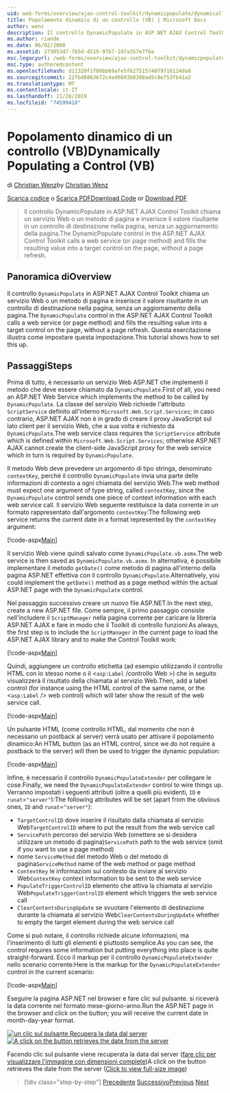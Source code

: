 ```yaml
---
uid: web-forms/overview/ajax-control-toolkit/dynamicpopulate/dynamically-populating-a-control-vb
title: Popolamento dinamico di un controllo (VB) | Microsoft Docs
author: wenz
description: Il controllo DynamicPopulate in ASP.NET AJAX Control Toolkit chiama un servizio Web o un metodo di pagina e inserisce il valore risultante in un controllo di destinazione su t...
ms.author: riande
ms.date: 06/02/2008
ms.assetid: 27305347-7b5d-4519-97b7-197a357e7f6e
msc.legacyurl: /web-forms/overview/ajax-control-toolkit/dynamicpopulate/dynamically-populating-a-control-vb
msc.type: authoredcontent
ms.openlocfilehash: d11320f1f89bb69afe5f62751574079716124da0
ms.sourcegitcommit: 22fbd8863672c4ad6693b8388ad5c8e753fb41a2
ms.translationtype: MT
ms.contentlocale: it-IT
ms.lasthandoff: 11/28/2019
ms.locfileid: "74599418"
---
```

# <a name="dynamically-populating-a-control-vb"></a><span data-ttu-id="20936-103">Popolamento dinamico di un controllo (VB)</span><span class="sxs-lookup"><span data-stu-id="20936-103">Dynamically Populating a Control (VB)</span></span>

<span data-ttu-id="20936-104">di [Christian Wenz](https://github.com/wenz)</span><span class="sxs-lookup"><span data-stu-id="20936-104">by [Christian Wenz](https://github.com/wenz)</span></span>

<span data-ttu-id="20936-105">[Scarica codice](https://download.microsoft.com/download/d/8/f/d8f2f6f9-1b7c-46ad-9252-e1fc81bdea3e/dynamicpopulate0.vb.zip) o [Scarica PDF](https://download.microsoft.com/download/b/6/a/b6ae89ee-df69-4c87-9bfb-ad1eb2b23373/dynamicpopulate0VB.pdf)</span><span class="sxs-lookup"><span data-stu-id="20936-105">[Download Code](https://download.microsoft.com/download/d/8/f/d8f2f6f9-1b7c-46ad-9252-e1fc81bdea3e/dynamicpopulate0.vb.zip) or [Download PDF](https://download.microsoft.com/download/b/6/a/b6ae89ee-df69-4c87-9bfb-ad1eb2b23373/dynamicpopulate0VB.pdf)</span></span>

> <span data-ttu-id="20936-106">Il controllo DynamicPopulate in ASP.NET AJAX Control Toolkit chiama un servizio Web o un metodo di pagina e inserisce il valore risultante in un controllo di destinazione nella pagina, senza un aggiornamento della pagina.</span><span class="sxs-lookup"><span data-stu-id="20936-106">The DynamicPopulate control in the ASP.NET AJAX Control Toolkit calls a web service (or page method) and fills the resulting value into a target control on the page, without a page refresh.</span></span>

## <a name="overview"></a><span data-ttu-id="20936-107">Panoramica di</span><span class="sxs-lookup"><span data-stu-id="20936-107">Overview</span></span>

<span data-ttu-id="20936-108">Il controllo `DynamicPopulate` in ASP.NET AJAX Control Toolkit chiama un servizio Web o un metodo di pagina e inserisce il valore risultante in un controllo di destinazione nella pagina, senza un aggiornamento della pagina.</span><span class="sxs-lookup"><span data-stu-id="20936-108">The `DynamicPopulate` control in the ASP.NET AJAX Control Toolkit calls a web service (or page method) and fills the resulting value into a target control on the page, without a page refresh.</span></span> <span data-ttu-id="20936-109">Questa esercitazione illustra come impostare questa impostazione.</span><span class="sxs-lookup"><span data-stu-id="20936-109">This tutorial shows how to set this up.</span></span>

## <a name="steps"></a><span data-ttu-id="20936-110">Passaggi</span><span class="sxs-lookup"><span data-stu-id="20936-110">Steps</span></span>

<span data-ttu-id="20936-111">Prima di tutto, è necessario un servizio Web ASP.NET che implementi il metodo che deve essere chiamato da `DynamicPopulate`.</span><span class="sxs-lookup"><span data-stu-id="20936-111">First of all, you need an ASP.NET Web Service which implements the method to be called by `DynamicPopulate`.</span></span> <span data-ttu-id="20936-112">La classe del servizio Web richiede l'attributo `ScriptService` definito all'interno `Microsoft.Web.Script.Services`; in caso contrario, ASP.NET AJAX non è in grado di creare il proxy JavaScript sul lato client per il servizio Web, che a sua volta è richiesto da `DynamicPopulate`.</span><span class="sxs-lookup"><span data-stu-id="20936-112">The web service class requires the `ScriptService` attribute which is defined within `Microsoft.Web.Script.Services`; otherwise ASP.NET AJAX cannot create the client-side JavaScript proxy for the web service which in turn is required by `DynamicPopulate`.</span></span>

<span data-ttu-id="20936-113">Il metodo Web deve prevedere un argomento di tipo stringa, denominato `contextKey`, perché il controllo `DynamicPopulate` invia una parte delle informazioni di contesto a ogni chiamata del servizio Web.</span><span class="sxs-lookup"><span data-stu-id="20936-113">The web method must expect one argument of type string, called `contextKey`, since the `DynamicPopulate` control sends one piece of context information with each web service call.</span></span> <span data-ttu-id="20936-114">Il servizio Web seguente restituisce la data corrente in un formato rappresentato dall'argomento `contextKey`:</span><span class="sxs-lookup"><span data-stu-id="20936-114">The following web service returns the current date in a format represented by the `contextKey` argument:</span></span>

[!code-aspx[Main](dynamically-populating-a-control-vb/samples/sample1.aspx)]

<span data-ttu-id="20936-115">Il servizio Web viene quindi salvato come `DynamicPopulate.vb.asmx`.</span><span class="sxs-lookup"><span data-stu-id="20936-115">The web service is then saved as `DynamicPopulate.vb.asmx`.</span></span> <span data-ttu-id="20936-116">In alternativa, è possibile implementare il metodo `getDate()` come metodo di pagina all'interno della pagina ASP.NET effettiva con il controllo `DynamicPopulate`.</span><span class="sxs-lookup"><span data-stu-id="20936-116">Alternatively, you could implement the `getDate()` method as a page method within the actual ASP.NET page with the `DynamicPopulate` control.</span></span>

<span data-ttu-id="20936-117">Nel passaggio successivo creare un nuovo file ASP.NET.</span><span class="sxs-lookup"><span data-stu-id="20936-117">In the next step, create a new ASP.NET file.</span></span> <span data-ttu-id="20936-118">Come sempre, il primo passaggio consiste nell'includere il `ScriptManager` nella pagina corrente per caricare la libreria ASP.NET AJAX e fare in modo che il Toolkit di controllo funzioni:</span><span class="sxs-lookup"><span data-stu-id="20936-118">As always, the first step is to include the `ScriptManager` in the current page to load the ASP.NET AJAX library and to make the Control Toolkit work:</span></span>

[!code-aspx[Main](dynamically-populating-a-control-vb/samples/sample2.aspx)]

<span data-ttu-id="20936-119">Quindi, aggiungere un controllo etichetta (ad esempio utilizzando il controllo HTML con lo stesso nome o il &lt;`asp:Label` /controllo Web &gt;) che in seguito visualizzerà il risultato della chiamata al servizio Web.</span><span class="sxs-lookup"><span data-stu-id="20936-119">Then, add a label control (for instance using the HTML control of the same name, or the &lt;`asp:Label` /&gt; web control) which will later show the result of the web service call.</span></span>

[!code-aspx[Main](dynamically-populating-a-control-vb/samples/sample3.aspx)]

<span data-ttu-id="20936-120">Un pulsante HTML (come controllo HTML, dal momento che non è necessario un postback al server) verrà usato per attivare il popolamento dinamico:</span><span class="sxs-lookup"><span data-stu-id="20936-120">An HTML button (as an HTML control, since we do not require a postback to the server) will then be used to trigger the dynamic population:</span></span>

[!code-aspx[Main](dynamically-populating-a-control-vb/samples/sample4.aspx)]

<span data-ttu-id="20936-121">Infine, è necessario il controllo `DynamicPopulateExtender` per collegare le cose.</span><span class="sxs-lookup"><span data-stu-id="20936-121">Finally, we need the `DynamicPopulateExtender` control to wire things up.</span></span> <span data-ttu-id="20936-122">Verranno impostati i seguenti attributi (oltre a quelli più evidenti, `ID` e `runat`=`"server"`):</span><span class="sxs-lookup"><span data-stu-id="20936-122">The following attributes will be set (apart from the obvious ones, `ID` and `runat`=`"server"`):</span></span>

- <span data-ttu-id="20936-123">`TargetControlID` dove inserire il risultato dalla chiamata al servizio Web</span><span class="sxs-lookup"><span data-stu-id="20936-123">`TargetControlID` where to put the result from the web service call</span></span>
- <span data-ttu-id="20936-124">`ServicePath` percorso del servizio Web (omettere se si desidera utilizzare un metodo di pagina)</span><span class="sxs-lookup"><span data-stu-id="20936-124">`ServicePath` path to the web service (omit if you want to use a page method)</span></span>
- <span data-ttu-id="20936-125">nome `ServiceMethod` del metodo Web o del metodo di pagina</span><span class="sxs-lookup"><span data-stu-id="20936-125">`ServiceMethod` name of the web method or page method</span></span>
- <span data-ttu-id="20936-126">`ContextKey` le informazioni sul contesto da inviare al servizio Web</span><span class="sxs-lookup"><span data-stu-id="20936-126">`ContextKey` context information to be sent to the web service</span></span>
- <span data-ttu-id="20936-127">`PopulateTriggerControlID` elemento che attiva la chiamata al servizio Web</span><span class="sxs-lookup"><span data-stu-id="20936-127">`PopulateTriggerControlID` element which triggers the web service call</span></span>
- <span data-ttu-id="20936-128">`ClearContentsDuringUpdate` se svuotare l'elemento di destinazione durante la chiamata al servizio Web</span><span class="sxs-lookup"><span data-stu-id="20936-128">`ClearContentsDuringUpdate` whether to empty the target element during the web service call</span></span>

<span data-ttu-id="20936-129">Come si può notare, il controllo richiede alcune informazioni, ma l'inserimento di tutti gli elementi è piuttosto semplice.</span><span class="sxs-lookup"><span data-stu-id="20936-129">As you can see, the control requires some information but putting everything into place is quite straight-forward.</span></span> <span data-ttu-id="20936-130">Ecco il markup per il controllo `DynamicPopulateExtender` nello scenario corrente:</span><span class="sxs-lookup"><span data-stu-id="20936-130">Here is the markup for the `DynamicPopulateExtender` control in the current scenario:</span></span>

[!code-aspx[Main](dynamically-populating-a-control-vb/samples/sample5.aspx)]

<span data-ttu-id="20936-131">Eseguire la pagina ASP.NET nel browser e fare clic sul pulsante. si riceverà la data corrente nel formato mese-giorno-anno.</span><span class="sxs-lookup"><span data-stu-id="20936-131">Run the ASP.NET page in the browser and click on the button; you will receive the current date in month-day-year format.</span></span>

<span data-ttu-id="20936-132">[![un clic sul pulsante Recupera la data dal server](dynamically-populating-a-control-vb/_static/image2.png)](dynamically-populating-a-control-vb/_static/image1.png)</span><span class="sxs-lookup"><span data-stu-id="20936-132">[![A click on the button retrieves the date from the server](dynamically-populating-a-control-vb/_static/image2.png)](dynamically-populating-a-control-vb/_static/image1.png)</span></span>

<span data-ttu-id="20936-133">Facendo clic sul pulsante viene recuperata la data dal server ([fare clic per visualizzare l'immagine con dimensioni complete](dynamically-populating-a-control-vb/_static/image3.png))</span><span class="sxs-lookup"><span data-stu-id="20936-133">A click on the button retrieves the date from the server ([Click to view full-size image](dynamically-populating-a-control-vb/_static/image3.png))</span></span>

> [!div class="step-by-step"]
> <span data-ttu-id="20936-134">[Precedente](using-dynamicpopulate-with-a-user-control-and-javascript-cs.md)
> [Successivo](dynamically-populating-a-control-using-javascript-code-vb.md)</span><span class="sxs-lookup"><span data-stu-id="20936-134">[Previous](using-dynamicpopulate-with-a-user-control-and-javascript-cs.md)
[Next](dynamically-populating-a-control-using-javascript-code-vb.md)</span></span>
